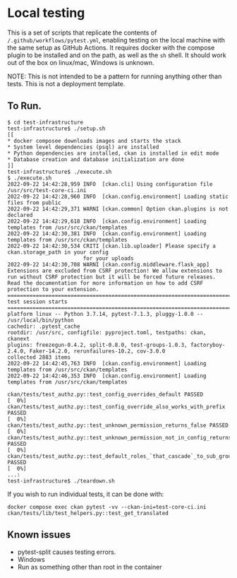 # Local testing

This is a set of scripts that replicate the contents of `/.github/workflows/pytest.yml`, enabling testing on the local machine with the same setup as GitHub Actions. It requires docker with the compose plugin to be installed and on the path, as well as the `sh` shell. It should work out of the box on linux/mac, Windows is unknown.

NOTE: This is not intended to be a pattern for running anything other than tests. This is not a deployment template.


## To Run.

```
$ cd test-infrastructure
test-infrastructure$ ./setup.sh
[[
* docker composee downloads images and starts the stack
* System level dependencies (psql) are installed
* Python dependencies are installed, ckan is installed in edit mode
* Database creation and database initialization are done
]]
test-infrastructure$ ./execute.sh
$ ./execute.sh
2022-09-22 14:42:28,959 INFO  [ckan.cli] Using configuration file /usr/src/test-core-ci.ini
2022-09-22 14:42:28,960 INFO  [ckan.config.environment] Loading static files from public
2022-09-22 14:42:29,371 WARNI [ckan.common] Option ckan.plugins is not declared
2022-09-22 14:42:29,618 INFO  [ckan.config.environment] Loading templates from /usr/src/ckan/templates
2022-09-22 14:42:30,381 INFO  [ckan.config.environment] Loading templates from /usr/src/ckan/templates
2022-09-22 14:42:30,534 CRITI [ckan.lib.uploader] Please specify a ckan.storage_path in your config
                        for your uploads
2022-09-22 14:42:30,708 WARNI [ckan.config.middleware.flask_app] Extensions are excluded from CSRF protection! We allow extensions to run without CSRF protection but it will be forced future releases. Read the documentation for more information on how to add CSRF protection to your extension.
============================================================================== test session starts ==============================================================================
platform linux -- Python 3.7.14, pytest-7.1.3, pluggy-1.0.0 -- /usr/local/bin/python
cachedir: .pytest_cache
rootdir: /usr/src, configfile: pyproject.toml, testpaths: ckan, ckanext
plugins: freezegun-0.4.2, split-0.8.0, test-groups-1.0.3, factoryboy-2.4.0, Faker-14.2.0, rerunfailures-10.2, cov-3.0.0
collected 2883 items
2022-09-22 14:42:45,763 INFO  [ckan.config.environment] Loading templates from /usr/src/ckan/templates
2022-09-22 14:42:46,353 INFO  [ckan.config.environment] Loading templates from /usr/src/ckan/templates

ckan/tests/test_authz.py::test_config_overrides_default PASSED                                                                                                            [  0%]
ckan/tests/test_authz.py::test_config_override_also_works_with_prefix PASSED                                                                                              [  0%]
ckan/tests/test_authz.py::test_unknown_permission_returns_false PASSED                                                                                                    [  0%]
ckan/tests/test_authz.py::test_unknown_permission_not_in_config_returns_false PASSED                                                                                      [  0%]
ckan/tests/test_authz.py::test_default_roles_`that_cascade`_to_sub_groups_is_a_list PASSED                                                                                [  0%]
...:
test-infrastructure$ ./teardown.sh
```

If you wish to run individual tests, it can be done with:
```
docker compose exec ckan pytest -vv --ckan-ini=test-core-ci.ini ckan/tests/lib/test_helpers.py::test_get_translated
```

## Known issues

* pytest-split causes testing errors.
* Windows
* Run as something other than root in the container
